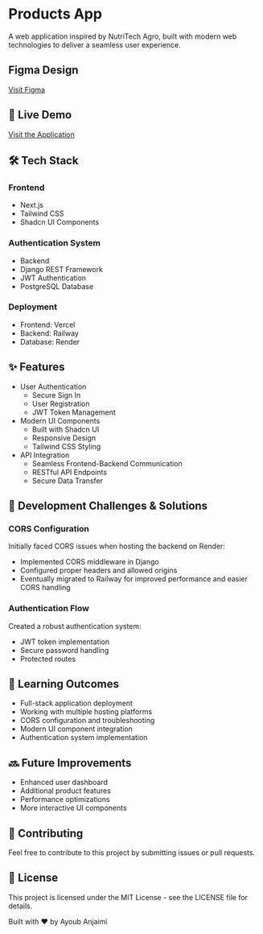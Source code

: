 # Products App

A web application inspired by NutriTech Agro, built with modern web technologies to deliver a seamless user experience.

## Figma Design
[Visit Figma](https://www.figma.com/design/57Bw9QrgXLYPzQTciuzauk/Untitled?node-id=2-120&t=8eutMxKYMoyAoETS-1)

## 🚀 Live Demo
[Visit the Application](https://products-app-vert.vercel.app/login)

## 🛠️ Tech Stack
### Frontend
* Next.js
* Tailwind CSS
* Shadcn UI Components
### Authentication System
* Backend
* Django REST Framework
* JWT Authentication
* PostgreSQL Database
### Deployment
* Frontend: Vercel
* Backend: Railway
* Database: Render

## ✨ Features
* User Authentication
  * Secure Sign In
  * User Registration
  * JWT Token Management
* Modern UI Components
  * Built with Shadcn UI
  * Responsive Design
  * Tailwind CSS Styling
* API Integration
  * Seamless Frontend-Backend Communication
  * RESTful API Endpoints
  * Secure Data Transfer

## 🔧 Development Challenges & Solutions
### CORS Configuration
Initially faced CORS issues when hosting the backend on Render:
* Implemented CORS middleware in Django
* Configured proper headers and allowed origins
* Eventually migrated to Railway for improved performance and easier CORS handling

### Authentication Flow
Created a robust authentication system:
* JWT token implementation
* Secure password handling
* Protected routes

## 🌟 Learning Outcomes
* Full-stack application deployment
* Working with multiple hosting platforms
* CORS configuration and troubleshooting
* Modern UI component integration
* Authentication system implementation

## 🔜 Future Improvements
* Enhanced user dashboard
* Additional product features
* Performance optimizations
* More interactive UI components

## 🤝 Contributing
Feel free to contribute to this project by submitting issues or pull requests.

## 📝 License
This project is licensed under the MIT License - see the LICENSE file for details.

Built with ❤️ by Ayoub Anjaimi
